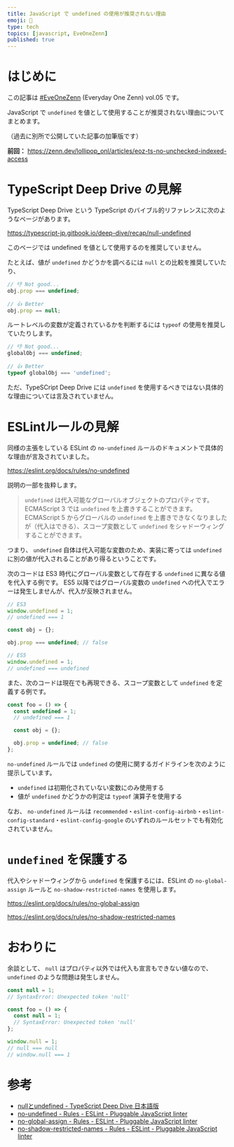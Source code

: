 ```yaml
---
title: JavaScript で undefined の使用が推奨されない理由
emoji: 🍭
type: tech
topics: [javascript, EveOneZenn]
published: true
---
```


# はじめに

この記事は [#EveOneZenn](https://zenn.dev/topics/eveonezenn) (Everyday One Zenn) vol.05 です。

JavaScript で `undefined` を値として使用することが推奨されない理由についてまとめます。

（過去に別所で公開していた記事の加筆版です）

**前回：**
https://zenn.dev/lollipop_onl/articles/eoz-ts-no-unchecked-indexed-access

# TypeScript Deep Drive の見解

TypeScript Deep Drive という TypeScript のバイブル的リファレンスに次のようなページがあります。

https://typescript-jp.gitbook.io/deep-dive/recap/null-undefined

このページでは undefined を値として使用するのを推奨していません。

たとえば、値が `undefined` かどうかを調べるには `null` との比較を推奨していたり、

```js
// 👎 Not good...
obj.prop === undefined;
 
// 👍 Better
obj.prop == null;
```

ルートレベルの変数が定義されているかを判断するには `typeof` の使用を推奨していたりします。

```js
// 👎 Not good...
globalObj === undefined;
 
// 👍 Better
typeof globalObj === 'undefined';
```

ただ、TypeSCript Deep Drive には `undefined` を使用するべきではない具体的な理由については言及されていません。

# ESLintルールの見解

同様の主張をしている ESLint の `no-undefined` ルールのドキュメントで具体的な理由が言及されていました。

https://eslint.org/docs/rules/no-undefined

説明の一部を抜粋します。

> `undefined` は代入可能なグローバルオブジェクトのプロパティです。 ECMAScript 3 では `undefined` を上書きすることができます。 ECMAScript 5 からグローバルの `undefined` を上書きできなくなりましたが（代入はできる）、スコープ変数として `undefined` をシャドーウィングすることができます。

つまり、 `undefined` 自体は代入可能な変数のため、実装に寄っては `undefined` に別の値が代入されることがあり得るということです。

次のコードは ES3 時代にグローバル変数として存在する `undefined` に異なる値を代入する例です。
ES5 以降ではグローバル変数の `undefined` への代入でエラーは発生しませんが、代入が反映されません。

```js
// ES3
window.undefined = 1;
// undefined === 1

const obj = {};

obj.prop === undefined; // false

// ES5
window.undefined = 1;
// undefined === undefined
```

また、次のコードは現在でも再現できる、スコープ変数として `undefined` を定義する例です。

```js
const foo = () => {
  const undefined = 1;
  // undefined === 1

  const obj = {};

  obj.prop = undefined; // false
};
```

`no-undefined` ルールでは `undefined` の使用に関するガイドラインを次のように提示しています。

* `undefined` は初期化されていない変数にのみ使用する
* 値が `undefined` かどうかの判定は `typeof` 演算子を使用する

なお、 `no-undefined` ルールは `recommended`・`eslint-config-airbnb`・`eslint-config-standard`・`eslint-config-google` のいずれのルールセットでも有効化されていません。

# `undefined` を保護する

代入やシャドーウィングから `undefined` を保護するには、ESLint の `no-global-assign` ルールと `no-shadow-restricted-names` を使用します。

https://eslint.org/docs/rules/no-global-assign

https://eslint.org/docs/rules/no-shadow-restricted-names

# おわりに

余談として、 `null` はプロパティ以外では代入も宣言もできない値なので、 `undefined` のような問題は発生しません。

```js
const null = 1;
// SyntaxError: Unexpected token 'null'

const foo = () => {
  const null = 1;
  // SyntaxError: Unexpected token 'null'
};

window.null = 1;
// null === null
// window.null === 1
```

# 参考

* [nullとundefined - TypeScript Deep Dive 日本語版](https://typescript-jp.gitbook.io/deep-dive/recap/null-undefined)
* [no-undefined - Rules - ESLint - Pluggable JavaScript linter](https://eslint.org/docs/rules/no-undefined)
* [no-global-assign - Rules - ESLint - Pluggable JavaScript linter](https://eslint.org/docs/rules/no-global-assign)
* [no-shadow-restricted-names - Rules - ESLint - Pluggable JavaScript linter](https://eslint.org/docs/rules/no-shadow-restricted-names)
